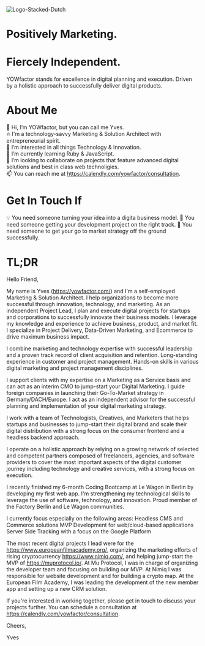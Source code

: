 

![Logo-Stacked-Dutch](https://user-images.githubusercontent.com/26528183/233315105-92878906-af33-45ae-9af6-ad5d50572d0c.svg)

# Positively Marketing.
# Fiercely Independent.

YOWfactor stands for excellence in digital planning and execution.
Driven by a holistic approach to successfully deliver digital products.

# About Me

🤘 Hi, I’m YOWfactor, but you can call me Yves.  
🔥 I'm a technology-savvy Marketing & Solution Architect with entrepreneurial spirit.  
👀 I’m interested in all things Technology & Innovation.  
🌱 I’m currently learning Ruby & JavaScript.  
💞️ I’m looking to collaborate on projects that feature advanced digital solutions and best in class web technoligies.  
📫 You can reach me at https://calendly.com/yowfactor/consultation.  

# Get In Touch If

💡 You need someone turning your idea into a digita business model.
💾 You need someone getting your development project on the right track.
🚀 You need someone to get your go to market strategy off the ground successfully.

# TL;DR

​​Hello Friend,

My name is Yves (https://yowfactor.com/) and I'm a self-employed Marketing & Solution Architect. I help organizations to become more successful through innovation, technology, and marketing. As an independent Project Lead, I plan and execute digital projects for startups and corporations to successfully innovate their business models. I leverage my knowledge and experience to achieve business, product, and market fit. I specialize in Project Delivery, Data-Driven Marketing, and Ecommerce to drive maximum business impact.

I combine marketing and technology expertise with successful leadership and a proven track record of client acquisition and retention. Long-standing experience in customer and project management. Hands-on skills in various digital marketing and project management disciplines.

I support clients with my expertise on a Marketing as a Service basis and can act as an interim CMO to jump-start your Digital Marketing. I guide foreign companies in launching their Go-To-Market strategy in Germany/DACH/Europe. I act as an independent advisor for the successful planning and implementation of your digital marketing strategy.

I work with a team of Technologists, Creatives, and Marketers that helps startups and businesses to jump-start their digital brand and scale their digital distribution with a strong focus on the consumer frontend and a headless backend approach.

I operate on a holistic approach by relying on a growing network of selected and competent partners composed of freelancers, agencies, and software providers to cover the most important aspects of the digital customer journey including technology and creative services, with a strong focus on execution.

I recently finished my 6-month Coding Bootcamp at Le Wagon in Berlin by developing my first web app. I'm strengthening my technological skills to leverage the use of software, technology, and innovation. Proud member of the Factory Berlin and Le Wagon communities.

I currently focus especially on the following areas:
Headless CMS and Commerce solutions
MVP Development for web/cloud-based applications
Server Side Tracking with a focus on the Google Platform

The most recent digital projects I lead were for the https://www.europeanfilmacademy.org/, organizing the marketing efforts of rising cryptocurrency https://www.nimiq.com/, and helping jump-start the MVP of https://muprotocol.io/. At Mu Protocol, I was in charge of organizing the developer team and focusing on building our MVP. At Nimiq I was responsible for website development and for building a crypto map. At the European Film Academy, I was leading the development of the new member app and setting up a new CRM solution.

If you're interested in working together, please get in touch to discuss your projects further. You can schedule a consultation at https://calendly.com/yowfactor/consultation.

Cheers,

Yves

<!---
YOWfactor/YOWfactor is a ✨ special ✨ repository because its `README.md` (this file) appears on your GitHub profile.
You can click the Preview link to take a look at your changes.
--->
